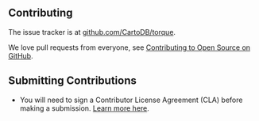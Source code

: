 Contributing
---

The issue tracker is at [github.com/CartoDB/torque](https://github.com/CartoDB/torque).

We love pull requests from everyone, see [Contributing to Open Source on GitHub](https://guides.github.com/activities/contributing-to-open-source/#contributing).


## Submitting Contributions

* You will need to sign a Contributor License Agreement (CLA) before making a submission. [Learn more here](https://carto.com/contributions).
